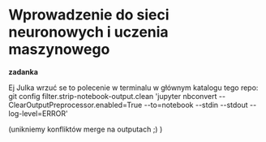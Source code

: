 # Wprowadzenie do sieci neuronowych i uczenia maszynowego

**zadanka**



Ej Julka wrzuć se to polecenie w terminalu w głównym katalogu tego repo:
git config filter.strip-notebook-output.clean 'jupyter nbconvert --ClearOutputPreprocessor.enabled=True --to=notebook --stdin --stdout --log-level=ERROR'  

(unikniemy konfliktów merge na outputach ;) )